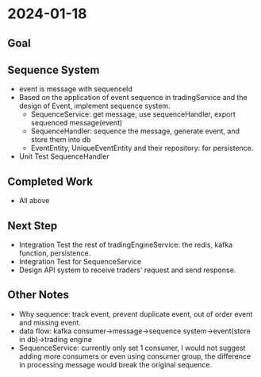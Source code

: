 # 2024-01-18
## Goal
## Sequence System
- event is message with sequenceId
- Based on the application of event sequence in tradingService and the design of Event, implement sequence system.
    - SequenceService: get message, use sequenceHandler, export sequenced message(event)
    - SequenceHandler: sequence the message, generate event, and store them into db
    - EventEntity, UniqueEventEntity and their repository: for persistence.
- Unit Test SequenceHandler
## Completed Work
- All above
## Next Step
- Integration Test the rest of tradingEngineService: the redis, kafka function, persistence.
- Integration Test for SequenceService
- Design API system to receive traders' request and send response.
## Other Notes
- Why sequence: track event, prevent duplicate event, out of order event and missing event.
- data flow: kafka consumer->message->sequence system->event(store in db)->trading engine
- SequenceService: currently only set 1 consumer, I would not suggest adding more consumers or even using consumer group, the difference in processing message would break the original sequence. 